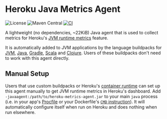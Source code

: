 # Heroku Java Metrics Agent

![License](https://img.shields.io/github/license/heroku/heroku-java-metrics-agent)
![Maven Central](https://img.shields.io/maven-central/v/com.heroku.agent/heroku-java-metrics-agent)
[![CI](https://github.com/heroku/heroku-java-metrics-agent/actions/workflows/ci.yml/badge.svg)](https://github.com/heroku/heroku-java-metrics-agent/actions/workflows/ci.yml)

A lightweight (no dependencies, ~22KiB) Java agent that is used to collect metrics for Heroku's [JVM runtime metrics](https://devcenter.heroku.com/articles/language-runtime-metrics-jvm) feature.

It is automatically added to JVM applications by the language buildpacks for [JVM](https://github.com/heroku/heroku-buildpack-jvm-common), [Java](https://github.com/heroku/heroku-buildpack-java), [Gradle](https://github.com/heroku/heroku-buildpack-gradle), [Scala](https://github.com/heroku/heroku-buildpack-scala) and [Clojure](https://github.com/heroku/heroku-buildpack-clojure).
Users of these buildpacks don't need to work with this agent directly.

## Manual Setup

Users that use custom buildpacks or Heroku's [container runtime](https://devcenter.heroku.com/articles/container-registry-and-runtime) can set up this agent manually to get JVM runtime metrics in
Heroku's dashboard. Add `-javaagent:/path/to/heroku-metrics-agent.jar` to your main `java` process (i.e. in your app's [Procfile](https://devcenter.heroku.com/articles/procfile) or your Dockerfile's [`CMD` instruction](https://docs.docker.com/engine/reference/builder/#cmd)). It will automatically configure itself when run on Heroku and does nothing when run elsewhere.
